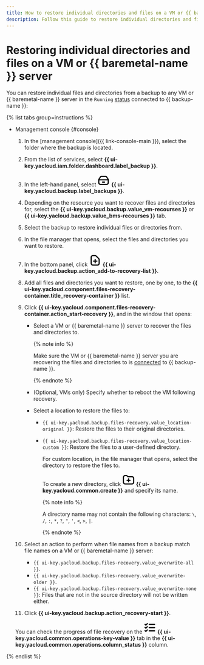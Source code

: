 ```yaml
---
title: How to restore individual directories and files on a VM or {{ baremetal-name }} server
description: Follow this guide to restore individual directories and files on a VM or {{ baremetal-name }} server.
---
```


# Restoring individual directories and files on a VM or {{ baremetal-name }} server

You can restore individual files and directories from a backup to any VM or {{ baremetal-name }} server in the `Running` [status](../../../compute/concepts/vm-statuses.md#list-of-statuses) connected to {{ backup-name }}:

{% list tabs group=instructions %}

- Management console {#console}

  1. In the [management console]({{ link-console-main }}), select the folder where the backup is located.
  1. From the list of services, select **{{ ui-key.yacloud.iam.folder.dashboard.label_backup }}**.
  1. In the left-hand panel, select ![backups](../../../_assets/console-icons/archive.svg) **{{ ui-key.yacloud.backup.label_backups }}**.
  1. Depending on the resource you want to recover files and directories for, select the **{{ ui-key.yacloud.backup.value_vm-recourses }}** or **{{ ui-key.yacloud.backup.value_bms-recourses }}** tab.
  1. Select the backup to restore individual files or directories from.
  1. In the file manager that opens, select the files and directories you want to restore.
  1. In the bottom panel, click ![file](../../../_assets/console-icons/file-plus.svg) **{{ ui-key.yacloud.backup.action_add-to-recovery-list }}**.
  1. Add all files and directories you want to restore, one by one, to the **{{ ui-key.yacloud.component.files-recovery-container.title_recovery-container }}** list.
  1. Click **{{ ui-key.yacloud.component.files-recovery-container.action_start-recovery }}**, and in the window that opens:
      * Select a VM or {{ baremetal-name }} server to recover the files and directories to.

        {% note info %}

        Make sure the VM or {{ baremetal-name }} server you are recovering the files and directories to is [connected](../../concepts/vm-connection.md) to {{ backup-name }}.

        {% endnote %}

      * (Optional, VMs only) Specify whether to reboot the VM following recovery.
      * Select a location to restore the files to:
        * `{{ ui-key.yacloud.backup.files-recovery.value_location-original }}`: Restore the files to their original directories.
        * `{{ ui-key.yacloud.backup.files-recovery.value_location-custom }}`: Restore the files to a user-defined directory.

          For custom location, in the file manager that opens, select the directory to restore the files to. 
          
          To create a new directory, click ![new-folder](../../../_assets/console-icons/folder-plus.svg) **{{ ui-key.yacloud.common.create }}** and specify its name.

          {% note info %}

          A directory name may not contain the following characters: `\`, `/`, `:`, `*`, `?`, `"`, `'`, `<`, `>`, `|`.

          {% endnote %}

  1. Select an action to perform when file names from a backup match file names on a VM or {{ baremetal-name }} server:
      * `{{ ui-key.yacloud.backup.files-recovery.value_overwrite-all }}`.
      * `{{ ui-key.yacloud.backup.files-recovery.value_overwrite-older }}`.
      * `{{ ui-key.yacloud.backup.files-recovery.value_overwrite-none }}`: Files that are not in the source directory will not be written either.
  1. Click **{{ ui-key.yacloud.backup.action_recovery-start }}**.

  You can check the progress of file recovery on the ![operations](../../../_assets/console-icons/list-check.svg) **{{ ui-key.yacloud.common.operations-key-value }}** tab in the **{{ ui-key.yacloud.common.operations.column_status }}** column.

{% endlist %}

